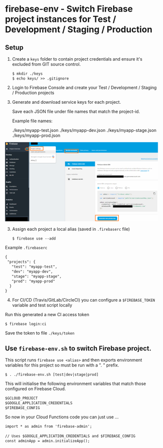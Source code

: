 # firebase-env - Switch Firebase project instances for Test / Development / Staging / Production

## Setup
    
1. Create a `keys` folder to contain project credentials and ensure it's excluded from GIT source control.

       $ mkdir ./keys
       $ echo keys/ >> .gitignore
    
2.  Login to Firebase Console and create your Test / Development / Staging / Production projects

3.  Generate and download service keys for each project.

    Save each JSON file under file names that match the project-id.
    
    Example file names:
    
       ./keys/myapp-test.json
       ./keys/myapp-dev.json
       ./keys/myapp-stage.json
       ./keys/myapp-prod.json

![Download Service Key](service-keys.png)

3.  Assign each project a local alias (saved in `.firebaserc` file)

        $ firebase use --add

Example `.firebaserc`

```
{
 "projects": {
   "test": "myapp-test",
   "dev": "myapp-dev",
   "stage": "myapp-stage",
   "prod": "myapp-prod"
  }
}
```

4. For CI/CD (Travis/GitLab/CircleCI) you can configure a `$FIREBASE_TOKEN` variable and test script locally

Run this generated a new CI access token

    $ firebase login:ci 

Save the token to file `./keys/token`

## Use `firebase-env.sh` to switch Firebase project.

This script runs `firebase use <alias>` and then exports 
environment variables for this project so must be run with a ". " prefix.

    $ . ./firebase-env.sh [test|dev|stage|prod]

This will initialise the following environment variables that match those configured on Firebase Cloud.

    $GCLOUD_PROJECT
    $GOOGLE_APPLICATION_CREDENTIALS
    $FIREBASE_CONFIG

So now in your Cloud Functions code you can just use ...

    import * as admin from 'firebase-admin';

    // Uses $GOOGLE_APPLICATION_CREDENTIALS and $FIREBASE_CONFIG
    const adminApp = admin.initializeApp();  



